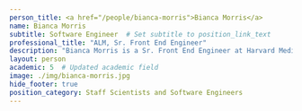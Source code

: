 ```yaml
---
person_title: <a href="/people/bianca-morris">Bianca Morris</a>
name: Bianca Morris
subtitle: Software Engineer  # Set subtitle to position_link_text
professional_title: "ALM, Sr. Front End Engineer"
description: "Bianca Morris is a Sr. Front End Engineer at Harvard Medical School's Park Lab in the Biomedical Informatics Department. She is currently leading front-end development and maintenance on two research platforms: the Somatic Mosaicism Across Human Tissues (SMaHT) Data Portal and the Computational Genome Analysis Platform (CGAP). Additionally, she supports and contributes to front-end work on the 4D Nucleome (4DN) Data Portal, collaborating closely with their front-end team.Before joining Harvard Medical School, Bianca completed her Bachelor of Arts in Cinema and Media Studies at Wellesley College. During her junior spring, she cross-registered at MIT in the Comparative Media Studies department, where she developed a love of new media technology. So, soon after graduating from Wellesley, she completed a year-long full-stack coding bootcamp at Horizons School of Technology, where she received the 2017-2018 One Fellowship. Subsequently, she worked at Partners In Health, a non-profit global health organization, as a Front End Developer and Production Manager. A year later, she started at Park Lab as a Front End Engineer.While working full-time at HMS, she pursued her Master of Liberal Arts (ALM) in Digital Media Design at Harvard Extension School, earning the Dean's List Award for Academic Achievement. She also earned a Graduate Certificate in Front End Web Development. Driven by a passion for merging computing and multimedia design, Bianca aims to make impactful contributions to genomics research and clinical technology."
layout: person
academic: 5  # Updated academic field
image: ./img/bianca-morris.jpg
hide_footer: true
position_category: Staff Scientists and Software Engineers
---
```

